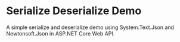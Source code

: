 # Serialize Deserialize Demo

A simple serialize and deserialize demo using System.Text.Json and Newtonsoft.Json in ASP.NET Core Web API.
